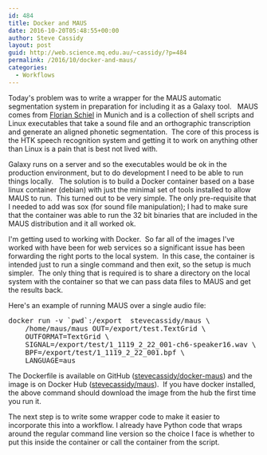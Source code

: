 ```yaml
---
id: 484
title: Docker and MAUS
date: 2016-10-20T05:48:55+00:00
author: Steve Cassidy
layout: post
guid: http://web.science.mq.edu.au/~cassidy/?p=484
permalink: /2016/10/docker-and-maus/
categories:
  - Workflows
---
```

Today's problem was to write a wrapper for the MAUS automatic segmentation system in preparation for including it as a Galaxy tool.   MAUS comes from [Florian Schiel](https://www.phonetik.uni-muenchen.de/institut/mitarbeiter/schiel/Schiel.html) in Munich and is a collection of shell scripts and Linux executables that take a sound file and an orthographic transcription and generate an aligned phonetic segmentation.  The core of this process is the HTK speech recognition system and getting it to work on anything other than Linux is a pain that is best not lived with. <!--more-->

Galaxy runs on a server and so the executables would be ok in the production environment, but to do development I need to be able to run things locally.   The solution is to build a Docker container based on a base linux container (debian) with just the minimal set of tools installed to allow MAUS to run.  This turned out to be very simple. The only pre-requisite that I needed to add was sox (for sound file manipulation); I had to make sure that the container was able to run the 32 bit binaries that are included in the MAUS distribution and it all worked ok.

I'm getting used to working with Docker.  So far all of the images I've worked with have been for web services so a significant issue has been forwarding the right ports to the local system.  In this case, the container is intended just to run a single command and then exit, so the setup is much simpler.  The only thing that is required is to share a directory on the local system with the container so that we can pass data files to MAUS and get the results back.

Here's an example of running MAUS over a single audio file:

<pre>docker run -v <span class="pl-s"><span class="pl-pds">`</span><span class="pl-c1">pwd</span><span class="pl-pds">`</span></span>:/export  stevecassidy/maus \
    /home/maus/maus OUT=/export/test.TextGrid \
    OUTFORMAT=TextGrid \
    SIGNAL=/export/test/1_1119_2_22_001-ch6-speaker16.wav \
    BPF=/export/test/1_1119_2_22_001.bpf \
    LANGUAGE=aus</pre>

The Dockerfile is available on GitHub ([stevecassidy/docker-maus](https://github.com/stevecassidy/docker-maus)) and the image is on Docker Hub ([stevecassidy/maus](https://hub.docker.com/r/stevecassidy/maus/)).  If you have docker installed, the above command should download the image from the hub the first time you run it.

The next step is to write some wrapper code to make it easier to incorporate this into a workflow. I already have Python code that wraps around the regular command line version so the choice I face is whether to put this inside the container or call the container from the script.
